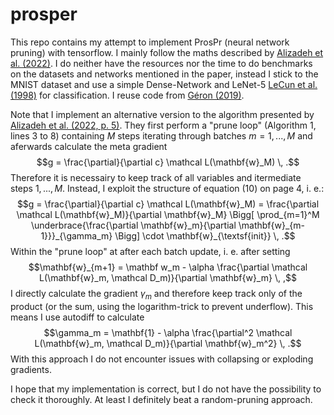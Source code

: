 # prosper

This repo contains my attempt to implement ProsPr (neural network pruning) with tensorflow. I mainly follow the maths described by [Alizadeh et al. (2022)](https://arxiv.org/pdf/2202.08132.pdf). I do neither have the resources nor the time to do benchmarks on the datasets and networks mentioned in the paper, instead I stick to the MNIST dataset and use a simple Dense-Network and LeNet-5 [LeCun et al. (1998)](http://yann.lecun.com/exdb/publis/pdf/lecun-01a.pdf) for classification. I reuse code from [Géron (2019)](https://www.oreilly.com/library/view/hands-on-machine-learning/9781492032632/).

Note that I implement an alternative version to the algorithm presented by [Alizadeh et al. (2022, p. 5)](https://arxiv.org/pdf/2202.08132.pdf). They first perform a "prune loop" (Algorithm 1, lines 3 to 8) containing $M$ steps iterating through batches $m=1,...,M$ and aferwards calculate the meta gradient $$g = \frac{\partial}{\partial c} \mathcal L(\mathbf{w}_M) \, .$$
Therefore it is necessairy to keep track of all variables and itermediate steps $1,..., M$. Instead, I exploit the structure of equation (10) on page 4, i. e.: $$g = \frac{\partial}{\partial c} \mathcal L(\mathbf{w}_M) = \frac{\partial \mathcal L(\mathbf{w}_M)}{\partial \mathbf{w}_M} \Bigg[ \prod_{m=1}^M \underbrace{\frac{\partial \mathbf{w}_m}{\partial \mathbf{w}_{m-1}}}_{\gamma_m} \Bigg] \cdot \mathbf{w}_{\textsf{init}} \, .$$ Within the "prune loop" at after each batch update, i. e. after setting $$\mathbf{w}_{m+1} = \mathbf w_m - \alpha \frac{\partial \mathcal L(\mathbf{w}_m, \mathcal D_m)}{\partial \mathbf{w}_m} \, ,$$
I directly calculate the gradient $\gamma_m$ and therefore keep track only of the product (or the sum, using the logarithm-trick to prevent underflow). This means I use autodiff to calculate $$\gamma_m = \mathbf{1} - \alpha \frac{\partial^2 \mathcal L(\mathbf{w}_m, \mathcal D_m)}{\partial \mathbf{w}_m^2} \, .$$ With this approach I do not encounter issues with collapsing or exploding gradients.

I hope that my implementation is correct, but I do not have the possibility to check it thoroughly. At least I definitely beat a random-pruning approach.